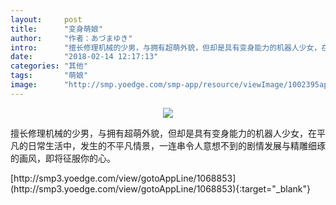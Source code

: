 ```yaml
---
layout:     post
title:      "变身萌娘"
author:     "作者：あづまゆき"
intro:      "擅长修理机械的少男，与拥有超萌外貌，但却是具有变身能力的机器人少女，在平凡的日常生活中，发生的不平凡情景，一连串令人意想不到的剧情发展与精雕细琢的画风，即将征服你的心。"
date:       "2018-02-14 12:17:13"
categories: "其他"
tags:       "萌娘"
image:      "http://smp.yoedge.com/smp-app/resource/viewImage/1002395appline.png"
---
```

<div style="text-align: center">
<p><img src="http://smp.yoedge.com/smp-app/resource/viewImage/1002395appline.png"/></p>
</div>
<p class="post-meta">
<span>擅长修理机械的少男，与拥有超萌外貌，但却是具有变身能力的机器人少女，在平凡的日常生活中，发生的不平凡情景，一连串令人意想不到的剧情发展与精雕细琢的画风，即将征服你的心。</span>
</p>
[http://smp3.yoedge.com/view/gotoAppLine/1068853](http://smp3.yoedge.com/view/gotoAppLine/1068853){:target="_blank"}


